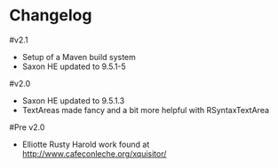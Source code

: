 Changelog
=========
#v2.1
- Setup of a Maven build system
- Saxon HE updated to 9.5.1-5

#v2.0
- Saxon HE updated to 9.5.1.3
- TextAreas made fancy and a bit more helpful with RSyntaxTextArea

#Pre v2.0
- Elliotte Rusty Harold work found at http://www.cafeconleche.org/xquisitor/
